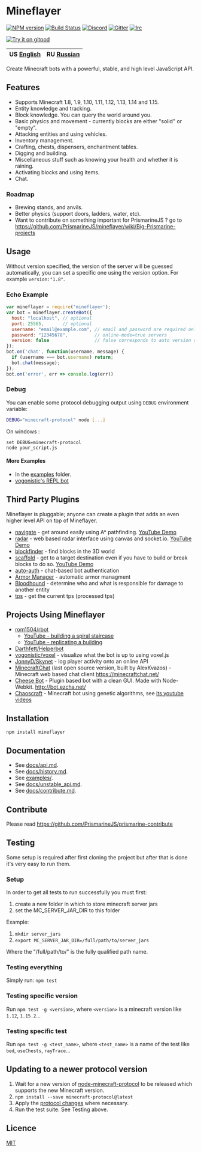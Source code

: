# Mineflayer

[![NPM version](https://badge.fury.io/js/mineflayer.svg)](http://badge.fury.io/js/mineflayer)
[![Build Status](https://circleci.com/gh/PrismarineJS/mineflayer.svg?style=shield)](https://circleci.com/gh/PrismarineJS/mineflayer)
[![Discord](https://img.shields.io/badge/chat-on%20discord-brightgreen.svg)](https://discord.gg/GsEFRM8)
[![Gitter](https://img.shields.io/badge/chat-on%20gitter-brightgreen.svg)](https://gitter.im/PrismarineJS/general)
[![Irc](https://img.shields.io/badge/chat-on%20irc-brightgreen.svg)](https://irc.gitter.im/)

[![Try it on gitpod](https://img.shields.io/badge/try-on%20gitpod-brightgreen.svg)](https://gitpod.io/#https://github.com/PrismarineJS/mineflayer)

| US [English](README.md) | RU [Russian](README_RU.md) |
|---------------------------|---------------------------|

Create Minecraft bots with a powerful, stable, and high level JavaScript API.

## Features

 * Supports Minecraft 1.8, 1.9, 1.10, 1.11, 1.12, 1.13, 1.14 and 1.15.
 * Entity knowledge and tracking.
 * Block knowledge. You can query the world around you.
 * Basic physics and movement - currently blocks are either "solid" or "empty".
 * Attacking entities and using vehicles.
 * Inventory management.
 * Crafting, chests, dispensers, enchantment tables.
 * Digging and building.
 * Miscellaneous stuff such as knowing your health and whether it is raining.
 * Activating blocks and using items.
 * Chat.

### Roadmap

 * Brewing stands, and anvils.
 * Better physics (support doors, ladders, water, etc).
 * Want to contribute on something important for PrismarineJS ? go to https://github.com/PrismarineJS/mineflayer/wiki/Big-Prismarine-projects

## Usage

Without version specified, the version of the server will be guessed automatically, you can set a specific one using the version option.
For example `version:"1.8"`.

### Echo Example
```js
var mineflayer = require('mineflayer');
var bot = mineflayer.createBot({
  host: "localhost", // optional
  port: 25565,       // optional
  username: "email@example.com", // email and password are required only for
  password: "12345678",          // online-mode=true servers
  version: false                 // false corresponds to auto version detection (that's the default), put for example "1.8.8" if you need a specific version
});
bot.on('chat', function(username, message) {
  if (username === bot.username) return;
  bot.chat(message);
});
bot.on('error', err => console.log(err))
```

### Debug

You can enable some protocol debugging output using `DEBUG` environment variable:

```bash
DEBUG="minecraft-protocol" node [...]
```

On windows :
```
set DEBUG=minecraft-protocol
node your_script.js
```

#### More Examples

 * In the [examples](https://github.com/PrismarineJS/mineflayer/tree/master/examples) folder.
 * [vogonistic's REPL bot](https://gist.github.com/vogonistic/4631678)

## Third Party Plugins

Mineflayer is pluggable; anyone can create a plugin that adds an even
higher level API on top of Mineflayer.

 * [navigate](https://github.com/andrewrk/mineflayer-navigate/) - get around
   easily using A* pathfinding. [YouTube Demo](https://www.youtube.com/watch?v=O6lQdmRz8eE)
 * [radar](https://github.com/andrewrk/mineflayer-radar/) - web based radar
   interface using canvas and socket.io. [YouTube Demo](https://www.youtube.com/watch?v=FjDmAfcVulQ)
 * [blockfinder](https://github.com/Darthfett/mineflayer-blockFinder) - find blocks in the 3D world
 * [scaffold](https://github.com/andrewrk/mineflayer-scaffold) - get to
   a target destination even if you have to build or break blocks to do so.
   [YouTube Demo](http://youtu.be/jkg6psMUSE0)
 * [auto-auth](https://github.com/G07cha/MineflayerAutoAuth) - chat-based bot authentication
 * [Armor Manager](https://github.com/G07cha/MineflayerArmorManager) - automatic armor managment
 * [Bloodhound](https://github.com/Nixes/mineflayer-bloodhound) - determine who and what is responsible for damage to another entity
 * [tps](https://github.com/SiebeDW/mineflayer-tps) - get the current tps (processed tps)

## Projects Using Mineflayer

 * [rom1504/rbot](https://github.com/rom1504/rbot)
   - [YouTube - building a spiral staircase](https://www.youtube.com/watch?v=UM1ZV5200S0)
   - [YouTube - replicating a building](https://www.youtube.com/watch?v=0cQxg9uDnzA)
 * [Darthfett/Helperbot](https://github.com/Darthfett/Helperbot)
 * [vogonistic/voxel](https://github.com/vogonistic/mineflayer-voxel) - visualize what
   the bot is up to using voxel.js
 * [JonnyD/Skynet](https://github.com/JonnyD/Skynet) -  log player activity onto an online API
 * [MinecraftChat](https://github.com/rom1504/MinecraftChat) (last open source version, built by AlexKvazos) -  Minecraft web based chat client <https://minecraftchat.net/>
 * [Cheese Bot](https://github.com/Minecheesecraft/Cheese-Bot) - Plugin based bot with a clean GUI. Made with Node-Webkit. http://bot.ezcha.net/
 * [Chaoscraft](https://github.com/schematical/chaoscraft) - Minecraft bot using genetic algorithms, see [its youtube videos](https://www.youtube.com/playlist?list=PLLkpLgU9B5xJ7Qy4kOyBJl5J6zsDIMceH)

## Installation

`npm install mineflayer`

## Documentation

 * See [docs/api.md](api.md).
 * See [docs/history.md](history.md).
 * See [examples/](https://github.com/PrismarineJS/mineflayer/tree/master/examples).
 * See [docs/unstable_api.md](unstable_api.md).
 * See [docs/contribute.md](contribute.md).

## Contribute

Please read https://github.com/PrismarineJS/prismarine-contribute

## Testing

Some setup is required after first cloning the project but after that is done it's very easy to run them.

### Setup

In order to get all tests to run successfully you must first:

1. create a new folder in which to store minecraft server jars
2. set the MC_SERVER_JAR_DIR to this folder

Example:

1. `mkdir server_jars`
2. `export MC_SERVER_JAR_DIR=/full/path/to/server_jars`

Where the "/full/path/to/" is the fully qualified path name.

### Testing everything

Simply run: `npm test`

### Testing specific version
Run `npm test -g <version>`, where `<version>` is a minecraft version like `1.12`, `1.15.2`...

### Testing specific test
Run `npm test -g <test_name>`, where `<test_name>` is a name of the test like `bed`, `useChests`, `rayTrace`...

## Updating to a newer protocol version

1. Wait for a new version of
   [node-minecraft-protocol](https://github.com/PrismarineJS/node-minecraft-protocol)
   to be released which supports the new Minecraft version.
2. `npm install --save minecraft-protocol@latest`
3. Apply the [protocol changes](http://wiki.vg/Protocol_History) where necessary.
4. Run the test suite. See Testing above.

## Licence

[MIT](LICENCE)
